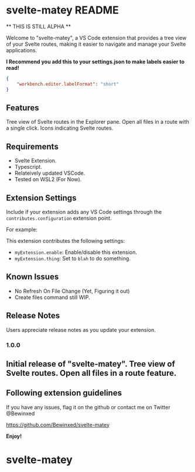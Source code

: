 # svelte-matey README

** THIS IS STILL ALPHA **

Welcome to "svelte-matey", a VS Code extension that provides a tree view of your Svelte routes, making it easier to navigate and manage your Svelte applications.

**I Recommend you add this to your settings.json to make labels easier to read!**
```json
{
    "workbench.editor.labelFormat": "short"
}
```

## Features

Tree view of Svelte routes in the Explorer pane.
Open all files in a route with a single click.
Icons indicating Svelte routes.


## Requirements

- Svelte Extension.
- Typescript.
- Relateively updated VSCode.
- Tested on WSL2 (For Now).

## Extension Settings

Include if your extension adds any VS Code settings through the `contributes.configuration` extension point.

For example:

This extension contributes the following settings:

* `myExtension.enable`: Enable/disable this extension.
* `myExtension.thing`: Set to `blah` to do something.

## Known Issues

- No Refresh On File Change (Yet, Figuring it out) 
- Create files command still WIP.

## Release Notes

Users appreciate release notes as you update your extension.

### 1.0.0

Initial release of "svelte-matey".
Tree view of Svelte routes.
Open all files in a route feature.
---

## Following extension guidelines

If you have any issues, flag it on the github or contact me on Twitter @Bewinxed

https://github.com/Bewinxed/svelte-matey

**Enjoy!**
# svelte-matey
